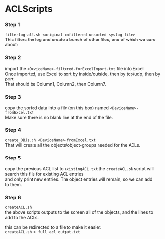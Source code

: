 # ACLScripts
### Step 1
`filterlog-all.sh <original unfiltered unsorted syslog file>`  
This filters the log and create a bunch of other files, one of which we care about:

### Step 2
import the `<DeviceName>-filtered-forExcelImport.txt` file into Excel  
Once imported, use Excel to sort by inside/outside, then by tcp/udp, then by port  
That should be Column1, Column2, then Column7.

### Step 3
copy the sorted data into a file (on this box) named `<DeviceName>-fromExcel.txt`  
Make sure there is no blank line at the end of the file.

### Step 4
`create_OBJs.sh <DeviceName>-fromExcel.txt`  
That will create all the objects/object-groups needed for the ACLs.

### Step 5
copy the previous ACL list to `existingACL.txt` 
the `createACL.sh` script will search this file for existing ACL entries  
and only print new entries.  The object entries will remain, so we can add  
to them.

### Step 6
`createACL.sh`  
the above scripts outputs to the screen all of the objects, and the lines to add to the ACLs.  

this can be redirected to a file to make it easier:  
`createACL.sh > full_acl_output.txt`
